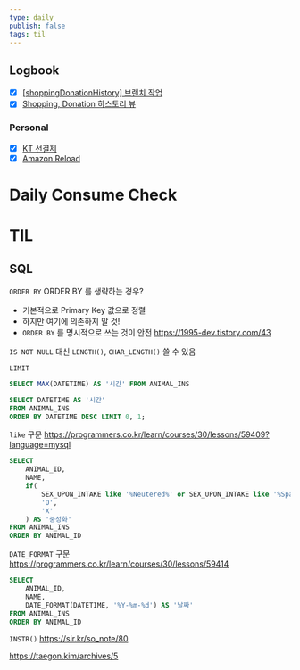 ```yaml
---
type: daily
publish: false
tags: til
---
```


## Logbook
- [x] [[shoppingDonationHistory] 브랜치 작업](things:///show?id=EwbnmMVaCg5NCKur831PTX)
- [x] [Shopping, Donation 히스토리 뷰](things:///show?id=H3vqg7QwPuqA6F7AycxNQt)
### Personal
- [x] [KT 선결제](things:///show?id=uK3nx9AKLtzQhCjviNSSp)
- [x] [Amazon Reload](things:///show?id=W76RGFvTBYBaKmDrnU9JA1)
# Daily Consume Check



# TIL

## SQL

`ORDER BY` 
ORDER BY 를 생략하는 경우?
- 기본적으로 Primary Key 값으로 정렬
- 하지만 여기에 의존하지 말 것!
- `ORDER BY` 를 명시적으로 쓰는 것이 안전
https://1995-dev.tistory.com/43

`IS NOT NULL`
대신 `LENGTH()`, `CHAR_LENGTH()` 쓸 수 있음


`LIMIT`

```sql
SELECT MAX(DATETIME) AS '시간' FROM ANIMAL_INS
```

```sql
SELECT DATETIME AS '시간' 
FROM ANIMAL_INS 
ORDER BY DATETIME DESC LIMIT 0, 1;
```

`like` 구문
https://programmers.co.kr/learn/courses/30/lessons/59409?language=mysql
```SQL
SELECT 
	ANIMAL_ID, 
	NAME, 
	if(
		SEX_UPON_INTAKE like '%Neutered%' or SEX_UPON_INTAKE like '%Spayed%', 
		'O', 
		'X'
	) AS '중성화' 
FROM ANIMAL_INS 
ORDER BY ANIMAL_ID
```

`DATE_FORMAT` 구문
https://programmers.co.kr/learn/courses/30/lessons/59414
```sql
SELECT 
	ANIMAL_ID, 
	NAME, 
	DATE_FORMAT(DATETIME, '%Y-%m-%d') AS '날짜' 
FROM ANIMAL_INS 
ORDER BY ANIMAL_ID
```

`INSTR()`
https://sir.kr/so_note/80



https://taegon.kim/archives/5

